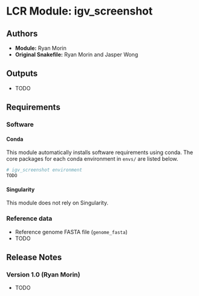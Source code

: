 # LCR Module: igv_screenshot

## Authors

- **Module:** Ryan Morin
- **Original Snakefile:** Ryan Morin and Jasper Wong

## Outputs

<!-- TODO: List every output you symlink into `99-outputs` -->

- TODO

## Requirements

### Software

<!-- TODO: If you can't use conda, update this section accordingly -->

#### Conda

This module automatically installs software requirements using conda. The core packages for each conda environment in `envs/` are listed below.

<!-- TODO: Add core conda packages below for each environment -->

```bash
# igv_screenshot environment
TODO
```

#### Singularity

This module does not rely on Singularity.

### Reference data

<!-- TODO: Add required references below (including the reference key) -->

- Reference genome FASTA file (`genome_fasta`)
- TODO

## Release Notes

### Version 1.0 (Ryan Morin)

<!-- TODO: Add items below explaining each decision -->

- TODO
